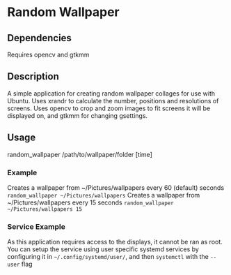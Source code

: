 # Random Wallpaper
## Dependencies
Requires opencv and gtkmm

## Description
A simple application for creating random wallpaper collages for use with Ubuntu. Uses xrandr to calculate the number, positions and resolutions of screens. 
Uses opencv to crop and zoom images to fit screens it will be displayed on, and gtkmm for changing gsettings.

## Usage
random_wallpaper /path/to/wallpaper/folder [time]

### Example
Creates a wallpaper from ~/Pictures/wallpapers every 60 (default) seconds
```random_wallpaper ~/Pictures/wallpapers```
Creates a wallpaper from ~/Pictures/wallpapers every 15 seconds
```random_wallpaper ~/Pictures/wallpapers 15```

### Service Example
As this application requires access to the displays, it cannot be ran as root.
You can setup the service using user specific systemd services by configuring it in `~/.config/systemd/user/`, and then `systemctl` with the `--user` flag